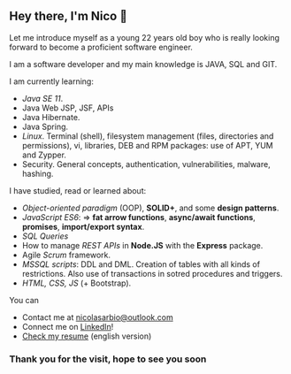 ## Hey there, I'm Nico 👋

Let me introduce myself as a young 22 years old boy who is really looking forward to become a proficient software engineer.

I am a software developer and my main knowledge is JAVA, SQL and GIT.

I am currently learning:
- *Java SE 11*.
- Java Web JSP, JSF, APIs
- Java Hibernate.
- Java Spring.
- *Linux*. Terminal (shell), filesystem management (files, directories and permissions), vi, libraries, DEB and RPM packages: use of APT, YUM and Zypper.
- Security. General concepts, authentication, vulnerabilities, malware, hashing.

I have studied, read or learned about:
- *Object-oriented paradigm* (OOP), **SOLID+**, and some **design patterns**.
- *JavaScript ES6*: => **fat arrow functions**, **async/await functions**, **promises**, **import/export syntax**.
- *SQL Queries*
- How to manage *REST APIs* in **Node.JS** with the **Express** package.
- Agile *Scrum* framework.
- *MSSQL scripts*: DDL and DML. Creation of tables with all kinds of restrictions. Also use of transactions in sotred procedures and triggers.
- *HTML, CSS, JS* (+ Bootstrap).
<!--
### I'm using my free time to translate and refactor my projects in order to show here what I'm capable of. So if you have some time, please check my projects. Any feedback is highly appreciated!
-->

You can
- Contact me at nicolasarbio@outlook.com
- Connect me on [LinkedIn](https://www.linkedin.com/in/nicolás-arbio/?locale=en_US)!
- [Check my resume](https://github.com/nicoarbio/nicoarbio/blob/main/Nicolás%20Gabriel%20Arbio%20-%20CV_EN.pdf) (english version)
<!-- - [Check my resume](https://github.com/nicoarbio/nicoarbio/blob/main/Nicolás%20Gabriel%20Arbio%20-%20CV_ES.pdf) (spanish version) -->

### Thank you for the visit, hope to see you soon
